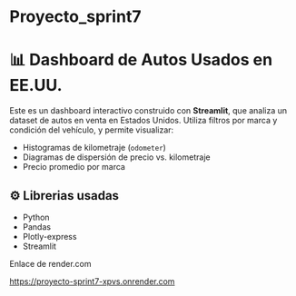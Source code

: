 # Proyecto_sprint7

# 📊 Dashboard de Autos Usados en EE.UU.

Este es un dashboard interactivo construido con **Streamlit**, que analiza un dataset de autos en venta en Estados Unidos. Utiliza filtros por marca y condición del vehículo, y permite visualizar:

- Histogramas de kilometraje (`odometer`)
- Diagramas de dispersión de precio vs. kilometraje
- Precio promedio por marca

## ⚙️ Librerias usadas

- Python
- Pandas
- Plotly-express
- Streamlit

Enlace de render.com

https://proyecto-sprint7-xpvs.onrender.com

